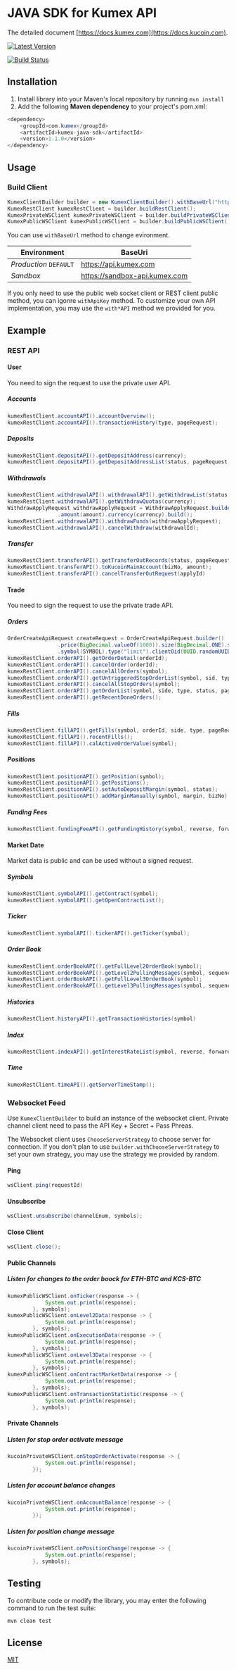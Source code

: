 # JAVA SDK for Kumex API
The detailed document [https://docs.kumex.com](https://docs.kucoin.com).

[![Latest Version](https://img.shields.io/github/release/Kucoin/kumex-java-sdk.svg?style=flat-square)](https://github.com/Kucoin/kumex-java-sdk/releases)

[![Build Status](https://travis-ci.org/Kucoin/kumex-java-sdk.svg?branch=master)](https://travis-ci.org/Kucoin/kumex-java-sdk)

## Installation
1. Install library into your Maven's local repository by running `mvn install`
2. Add the following **Maven dependency** to your project's pom.xml:

```java
<dependency>
    <groupId>com.kumex</groupId>
    <artifactId>kumex-java-sdk</artifactId>
    <version>1.1.0</version>
</dependency>
```
## Usage
### Build Client
```java
KumexClientBuilder builder = new KumexClientBuilder().withBaseUrl("https://sandbox-api.kumex.com").withApiKey("YOUR_API_KEY", "YOUR_SECRET", "YOUR_PASS_PHRASE");
KumexRestClient kumexRestClient = builder.buildRestClient();
KumexPrivateWSClient kumexPrivateWSClient = builder.buildPrivateWSClient();
KumexPublicWSClient kumexPublicWSClient = builder.buildPublicWSClient();

```
You can use `withBaseUrl` method to change evironment.

| **Environment** | **BaseUri** |
| -------- | -------- |
| *Production* `DEFAULT` | https://api.kumex.com |
| *Sandbox* | https://sandbox-api.kumex.com |

If you only need to use the public web socket client or REST client public method, you can igonre `withApiKey` method. To customize your own API implementation, you may use the `with*API` method we provided for you.

## Example

### REST API

#### User
You need to sign the request to use the private user API.
##### Accounts
```java
kumexRestClient.accountAPI().accountOverview();
kumexRestClient.accountAPI().transactionHistory(type, pageRequest);          
```
##### Deposits
```java
kumexRestClient.depositAPI().getDepositAddress(currency);
kumexRestClient.depositAPI().getDepositAddressList(status, pageRequest);
```
##### Withdrawals
```java
kumexRestClient.withdrawalAPI().withdrawalAPI().getWithdrawList(status, pageRequest);
kumexRestClient.withdrawalAPI().getWithdrawQuotas(currency);
WithdrawApplyRequest withdrawApplyRequest = WithdrawApplyRequest.builder().address(address)
                .amount(amount).currency(currency).build();
kumexRestClient.withdrawalAPI().withdrawFunds(withdrawApplyRequest);
kumexRestClient.withdrawalAPI().cancelWithdraw(withdrawalId);
```
##### Transfer
```java
kumexRestClient.transferAPI().getTransferOutRecords(status, pageRequest);
kumexRestClient.transferAPI().toKucoinMainAccount(bizNo, amount);
kumexRestClient.transferAPI().cancelTransferOutRequest(applyId)
```
#### Trade
You need to sign the request to use the private trade API.
##### Orders
```java
OrderCreateApiRequest createRequest = OrderCreateApiRequest.builder()
                .price(BigDecimal.valueOf(1000)).size(BigDecimal.ONE).side("buy").leverage("5")
                .symbol(SYMBOL).type("limit").clientOid(UUID.randomUUID().toString()).build();
kumexRestClient.orderAPI().getOrderDetail(orderId);
kumexRestClient.orderAPI().cancelOrder(orderId);
kumexRestClient.orderAPI().cancelAllOrders(symbol);
kumexRestClient.orderAPI().getUntriggeredStopOrderList(symbol, sid, type, pageRequest);
kumexRestClient.orderAPI().cancelAllStopOrders(symbol);
kumexRestClient.orderAPI().getOrderList(symbol, side, type, status, pageRequest);
kumexRestClient.orderAPI().getRecentDoneOrders();
```
##### Fills
```java
kumexRestClient.fillAPI().getFills(symbol, orderId, side, type, pageRequest);
kumexRestClient.fillAPI().recentFills();
kumexRestClient.fillAPI().calActiveOrderValue(symbol);
```
##### Positions
```java
kumexRestClient.positionAPI().getPosition(symbol);
kumexRestClient.positionAPI().getPositions();
kumexRestClient.positionAPI().setAutoDepositMargin(symbol, status);
kumexRestClient.positionAPI().addMarginManually(symbol, margin, bizNo);
```
##### Funding Fees
```java
kumexRestClient.fundingFeeAPI().getFundingHistory(symbol, reverse, forward, hasMoreRequest);
```
#### Market Date
Market data is public and can be used without a signed request.
##### Symbols
```java
kumexRestClient.symbolAPI().getContract(symbol);
kumexRestClient.symbolAPI().getOpenContractList();
```
##### Ticker
```java
kumexRestClient.symbolAPI().tickerAPI().getTicker(symbol);
```
##### Order Book
```java
kumexRestClient.orderBookAPI().getFullLevel2OrderBook(symbol);
kumexRestClient.orderBookAPI().getLevel2PullingMessages(symbol, sequenceStart, sequenceEnd);
kumexRestClient.orderBookAPI().getFullLevel3OrderBook(symbol);
kumexRestClient.orderBookAPI().getLevel3PullingMessages(symbol, sequenceStart, sequenceEnd);
```
##### Histories
```java
kumexRestClient.historyAPI().getTransactionHistories(symbol)
```
##### Index
```java
kumexRestClient.indexAPI().getInterestRateList(symbol, reverse, forward, hasMoreRequest);
```
##### Time
```java
kumexRestClient.timeAPI().getServerTimeStamp();
```
### Websocket Feed
Use `KumexClientBuilder` to build an instance of the websocket client. Private channel client need to pass the API Key + Secret + Pass Phreas.

The Websocket client uses `ChooseServerStrategy` to choose server for connection. If you don't plan to use `builder.withChooseServerStrategy` to set your own strategy, you may use the strategy we provided by random.

#### Ping
```java
wsClient.ping(requestId)
```
#### Unsubscribe
```java
wsClient.unsubscribe(channelEnum, symbols);
```
#### Close Client
```java
wsClient.close();
```
#### Public Channels

##### Listen for changes to the order boock for ETH-BTC and KCS-BTC

```java
kumexPublicWSClient.onTicker(response -> {
            System.out.println(response);
        }, symbols);
kumexPublicWSClient.onLevel2Data(response -> {
            System.out.println(response);
        }, symbols);
kumexPublicWSClient.onExecutionData(response -> {
            System.out.println(response);
        }, symbols);
kumexPublicWSClient.onLevel3Data(response -> {
            System.out.println(response);
        }, symbols);
kumexPublicWSClient.onContractMarketData(response -> {
            System.out.println(response);
        }, symbols);
kumexPublicWSClient.onTransactionStatistic(response -> {
            System.out.println(response);
        }, symbols);
```
#### Private Channels

##### Listen for stop order activate message
```java
kucoinPrivateWSClient.onStopOrderActivate(response -> {
            System.out.println(response);
        });
```

##### Listen for account balance changes
```java
kucoinPrivateWSClient.onAccountBalance(response -> {
            System.out.println(response);
        });
```

##### Listen for position change message
```java
kucoinPrivateWSClient.onPositionChange(response -> {
            System.out.println(response);
        }, symbols);
```

## Testing
To contribute code or modify the library, you may enter the following command to run the test suite:

```java
mvn clean test
```
## License
[MIT](LICENSE)
